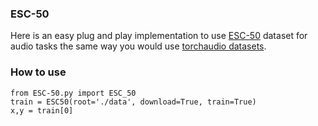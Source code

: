 ### ESC-50 
Here is an easy plug and play implementation to use [ESC-50](https://github.com/karolpiczak/ESC-50#download) dataset for audio tasks the same way you would use [torchaudio datasets](https://pytorch.org/audio/datasets.html#id3). 


### How to use
```
from ESC-50.py import ESC_50
train = ESC50(root='./data', download=True, train=True)
x,y = train[0]
```
